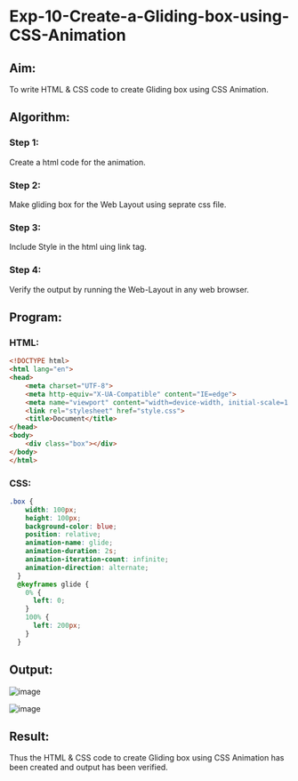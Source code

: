 # Exp-10-Create-a-Gliding-box-using-CSS-Animation
## Aim:
To write HTML & CSS code to create Gliding box using CSS Animation.
## Algorithm:
### Step 1:
Create a html code for the animation.
### Step 2:
Make gliding box for the Web Layout using seprate css file.
### Step 3:
Include Style in the html uing link tag.
### Step 4:
Verify the output by running the Web-Layout in any web browser. 
## Program:
### HTML:
```html
<!DOCTYPE html>
<html lang="en">
<head>
    <meta charset="UTF-8">
    <meta http-equiv="X-UA-Compatible" content="IE=edge">
    <meta name="viewport" content="width=device-width, initial-scale=1.0">
    <link rel="stylesheet" href="style.css">
    <title>Document</title>
</head>
<body>
    <div class="box"></div>
</body>
</html>
```
### CSS:
```css
.box {
    width: 100px;
    height: 100px;
    background-color: blue;
    position: relative;
    animation-name: glide;
    animation-duration: 2s;
    animation-iteration-count: infinite;
    animation-direction: alternate;
  }
  @keyframes glide {
    0% {
      left: 0;
    }
    100% {
      left: 200px;
    }
  }
```
## Output:
![image](https://github.com/Karthikeyan21001828/MERN_EX10/assets/93427303/8f12abbf-dd49-4369-be3c-2aed954938cc)

![image](https://github.com/Karthikeyan21001828/MERN_EX10/assets/93427303/487a21e7-1d05-41a1-85d2-b772868019c1)

## Result:
Thus the HTML & CSS code to create Gliding box using CSS Animation has been created and output has been verified.
